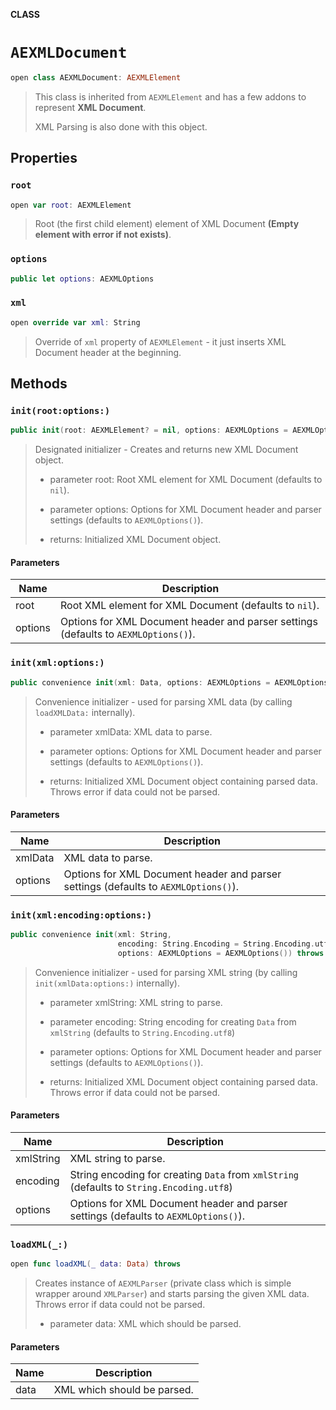 **CLASS**

# `AEXMLDocument`

```swift
open class AEXMLDocument: AEXMLElement
```

> This class is inherited from `AEXMLElement` and has a few addons to represent **XML Document**.
>
> XML Parsing is also done with this object.

## Properties
### `root`

```swift
open var root: AEXMLElement
```

> Root (the first child element) element of XML Document **(Empty element with error if not exists)**.

### `options`

```swift
public let options: AEXMLOptions
```

### `xml`

```swift
open override var xml: String
```

> Override of `xml` property of `AEXMLElement` - it just inserts XML Document header at the beginning.

## Methods
### `init(root:options:)`

```swift
public init(root: AEXMLElement? = nil, options: AEXMLOptions = AEXMLOptions())
```

> Designated initializer - Creates and returns new XML Document object.
>
> - parameter root: Root XML element for XML Document (defaults to `nil`).
> - parameter options: Options for XML Document header and parser settings (defaults to `AEXMLOptions()`).
>
> - returns: Initialized XML Document object.

#### Parameters

| Name | Description |
| ---- | ----------- |
| root | Root XML element for XML Document (defaults to `nil`). |
| options | Options for XML Document header and parser settings (defaults to `AEXMLOptions()`). |

### `init(xml:options:)`

```swift
public convenience init(xml: Data, options: AEXMLOptions = AEXMLOptions()) throws
```

> Convenience initializer - used for parsing XML data (by calling `loadXMLData:` internally).
>
> - parameter xmlData: XML data to parse.
> - parameter options: Options for XML Document header and parser settings (defaults to `AEXMLOptions()`).
>
> - returns: Initialized XML Document object containing parsed data. Throws error if data could not be parsed.

#### Parameters

| Name | Description |
| ---- | ----------- |
| xmlData | XML data to parse. |
| options | Options for XML Document header and parser settings (defaults to `AEXMLOptions()`). |

### `init(xml:encoding:options:)`

```swift
public convenience init(xml: String,
                        encoding: String.Encoding = String.Encoding.utf8,
                        options: AEXMLOptions = AEXMLOptions()) throws
```

> Convenience initializer - used for parsing XML string (by calling `init(xmlData:options:)` internally).
>
> - parameter xmlString: XML string to parse.
> - parameter encoding: String encoding for creating `Data` from `xmlString` (defaults to `String.Encoding.utf8`)
> - parameter options: Options for XML Document header and parser settings (defaults to `AEXMLOptions()`).
>
> - returns: Initialized XML Document object containing parsed data. Throws error if data could not be parsed.

#### Parameters

| Name | Description |
| ---- | ----------- |
| xmlString | XML string to parse. |
| encoding | String encoding for creating `Data` from `xmlString` (defaults to `String.Encoding.utf8`) |
| options | Options for XML Document header and parser settings (defaults to `AEXMLOptions()`). |

### `loadXML(_:)`

```swift
open func loadXML(_ data: Data) throws
```

> Creates instance of `AEXMLParser` (private class which is simple wrapper around `XMLParser`)
> and starts parsing the given XML data. Throws error if data could not be parsed.
>
> - parameter data: XML which should be parsed.

#### Parameters

| Name | Description |
| ---- | ----------- |
| data | XML which should be parsed. |